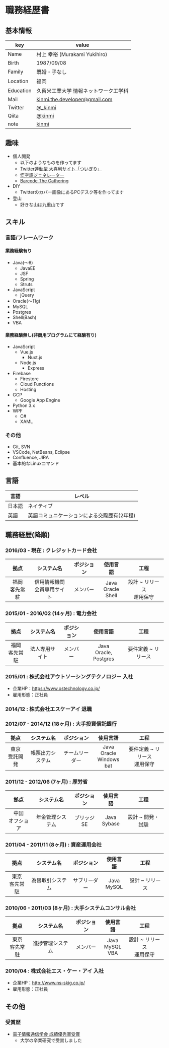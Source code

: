 # 職務経歴書

## 基本情報

|key|value|
|---|---|
|Name|村上 幸裕 (Murakami Yukihiro)|
|Birth|1987/09/08|
|Family|既婚・子なし|
|Location|福岡|
|Education|久留米工業大学 情報ネットワーク工学科|
|Mail|[kinmi.the.developer@gmail.com](mailto:kinmi.the.developer@gmail.com)|
|Twitter|[@_kinmi](https://twitter.com/_kinmi)|
|Qiita|[@kinmi](https://qiita.com/kinmi)|
|note|[kinmi](https://note.com/kinmi)|

## 趣味
- 個人開発
  - 以下のようなものを作ってます
  - [Twitter連動型 大喜利サイト「ついぎり」](https://twigiri.app/)
  - [悟空語ジェネレーター](https://goku-lang.netlify.com/)
  - [Barcode The Gathering](https://barcode-the-gathering.appspot.com)
- DIY
  - Twitterのカバー画像にあるPCデスク等を作ってます
- 登山
  - 好きな山は九重山です
## スキル
### 言語/フレームワーク

#### 業務経験有り
- Java(〜8)
  - JavaEE
  - JSF
  - Spring
  - Struts
- JavaScript
  - jQuery
- Oracle(〜11g)
- MySQL
- Postgres
- Shell(Bash)
- VBA
#### 業務経験無し(非商用プログラムにて経験有り)
- JavaScript
  - Vue.js
    - Nuxt.js
  - Node.js
    - Express
- Firebase
  - Firestore
  - Cloud Functions
  - Hosting
- GCP
  - Google App Engine
- Python 3.x
- WPF
  - C#
  - XAML


### その他

- Git, SVN
- VSCode, NetBeans, Eclipse
- Confluence, JIRA
- 基本的なLinuxコマンド

## 言語

|言語|レベル|
|---|---|
|日本語|ネイティブ|
|英語|英語コミュニケーションによる交際歴有(2年程)|

## 職務経歴(降順)

### 2016/03 - 現在 : クレジットカード会社
|拠点|システム名|ポジション|使用言語|工程|
|:-:|:-:|:-:|:-:|:-:|
|福岡<br>客先常駐|信用情報機関<br>会員専用サイト|メンバー|Java<br>Oracle<br>Shell|設計 ~ リリース<br>運用保守|

### 2015/01 - 2016/02 (14ヶ月) : 電力会社
|拠点|システム名|ポジション|使用言語|工程|
|:-:|:-:|:-:|:-:|:-:|
|福岡<br>客先常駐|法人専用サイト|メンバー|Java<br>Oracle, Postgres|要件定義 ~ リリース|

### 2015/01 : 株式会社アウトソーシングテクノロジー 入社
- 企業HP：https://www.ostechnology.co.jp/
- 雇用形態：正社員

### 2014/12 : 株式会社エスケーアイ 退職

### 2012/07 - 2014/12 (18ヶ月) : 大手投資信託銀行
|拠点|システム名|ポジション|使用言語|工程|
|:-:|:-:|:-:|:-:|:-:|
|東京<br>受託開発|帳票出力システム|チームリーダー|Java<br>Oracle<br>Windows bat|要件定義 ~ リリース<br>運用保守|

### 2011/12 - 2012/06 (7ヶ月) : 厚労省
|拠点|システム名|ポジション|使用言語|工程|
|:-:|:-:|:-:|:-:|:-:|
|中国<br>オフショア|年金管理システム|ブリッジSE|Java<br>Sybase|設計 ~ 開発・試験|

### 2011/04 - 2011/11 (8ヶ月) : 資産運用会社
|拠点|システム名|ポジション|使用言語|工程|
|:-:|:-:|:-:|:-:|:-:|
|東京<br>客先常駐|為替取引システム|サブリーダー|Java<br>MySQL|設計 ~ リリース|

### 2010/06 - 2011/03 (8ヶ月) : 大手システムコンサル会社
|拠点|システム名|ポジション|使用言語|工程|
|:-:|:-:|:-:|:-:|:-:|
|東京<br>客先常駐|進捗管理システム|メンバー|Java<br>MySQL<br>VBA|設計 ~ リリース<br>運用保守|

### 2010/04 : 株式会社エス・ケー・アイ 入社
- 企業HP：http://www.ns-skig.co.jp/
- 雇用形態：正社員

## その他

### 受賞歴
- [電子情報通信学会 成績優秀賞受賞](https://www.ieice.org/kyushu/gakusei/h21/h21_hyo.html)
  - 大学の卒業研究で受賞しました

